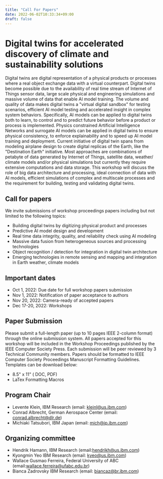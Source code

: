---title: "Call For Papers"date: 2022-06-02T10:33:34+09:00draft: false---# Digital twins for accelerated discovery of climate and sustainability solutionsDigital twins are digital representation of a physical products or processes where a real object exchange data with a virtual counterpart. Digital twins become possible due to the availability of real time stream of Internet of Things sensor data, large scale physical and engineering simulations and massive volume of data that enable AI model training. The volume and quality of data makes digital twins a "virtual digital sandbox" for testing scenarios, efficient AI model testing and accelerated insight in complex system behaviors. Specifically, AI models can be applied to digital twins both to learn, to control and to predict future behavior before a product or process is implemented. Physics constrained Artificial Intelligence Networks and surrogate AI models can be applied in digital twins to ensure physical consistency, to enforce explainability and to speed up AI model training and deployment. Current initiative of digital twin spans from modeling airplane design to create digital replicas of the Earth, like the "Destination Earth" initiative. Most approaches are combinations of petabyte of data generated by Internet of Things, satellite data, weather/ climate models and/or physical simulations but currently they require extensive computations and data storage. This workshop will discuss the role of big data architecture and processing, ideal connection of data with AI models, efficient simulations of complex and multiscale processes and the requirement for building, testing and validating digital twins.## Call for papersWe invite submissions of workshop proceedings papers including but not limited to the following topics: -	Building digital twins by digitizing physical product and processes -	Predictive AI model design and development-	Real time data integrity, quality, and reliability check using AI modeling-	Massive data fusion from heterogeneous sources and processing technologies-	Object recognition / detection for integration in digital twin architecture-	Emerging technologies in remote sensing and mapping and integration in Earth weather, climate models## Important dates-	Oct 1, 2022: Due date for full workshop papers submission-	Nov 1, 2022: Notification of paper acceptance to authors-	Nov 20, 2022: Camera-ready of accepted papers-	Dec 17-20, 2022: Workshops## Paper SubmissionPlease submit a full-length paper (up to 10 pages IEEE 2-column format) through the online submission system. All papers accepted for this workshop will be included in the Workshop Proceedings published by the IEEE Computer Society Press. Each submission will be peer reviewed by 3 Technical Community members. Papers should be formatted to IEEE Computer Society Proceedings Manuscript Formatting Guidelines. Templates can be download below: -	8.5" x 11" ( DOC, PDF) -	LaTex Formatting Macros ## Program Chair-	Levente Klein, IBM Research (email: kleinl@us.ibm.com)-	Conrad Albrecht, German Aerospace Center (email: conrad.albrecht@dlr.de)-	Michiaki Tatsubori, IBM Japan (email: mich@jp.ibm.com)## Organizing committee-	Hendrik Hamann, IBM Research (email:hendrikh@us.ibm.com) -	Kyongmin Yeo IBM Research (email: kyeo@us.ibm.com)-	Wallace Gusmao Ferreira, Federal University of ABC (email:wallace.ferreira@ufabc.edu.br)-	Bianca Zadrovsky IBM Research (email: biancaz@br.ibm.com)